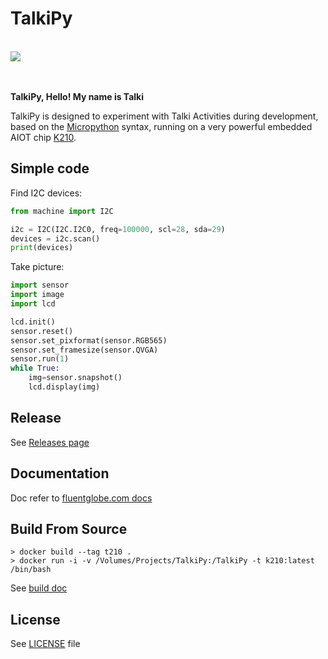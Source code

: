 TalkiPy
=======================

</br>

<div class="title_pic">
    <img src="ports/k210-freertos/docs/assets/micropython.png">
</div>

</br>
</br>

**TalkiPy, Hello! My name is Talki**

TalkiPy is designed to experiment with Talki Activities during development, based on the [Micropython](http://www.micropython.org) syntax, running on a very powerful embedded AIOT chip [K210](https://kendryte.com).

## Simple code

Find I2C devices:

```python
from machine import I2C

i2c = I2C(I2C.I2C0, freq=100000, scl=28, sda=29)
devices = i2c.scan()
print(devices)
```

Take picture:

```python
import sensor
import image
import lcd

lcd.init()
sensor.reset()
sensor.set_pixformat(sensor.RGB565)
sensor.set_framesize(sensor.QVGA)
sensor.run(1)
while True:
    img=sensor.snapshot()
    lcd.display(img)
```

## Release

See [Releases page](https://github.com/fluentglobe/TalkiPy/releases)

## Documentation

Doc refer to [fluentglobe.com docs](https://fluentglobe.com/talki/py)


## Build From Source

    > docker build --tag t210 .
    > docker run -i -v /Volumes/Projects/TalkiPy:/TalkiPy -t k210:latest /bin/bash

See [build doc](ports/k210-freertos/README.md)

## License

See [LICENSE](LICENSE.md) file
